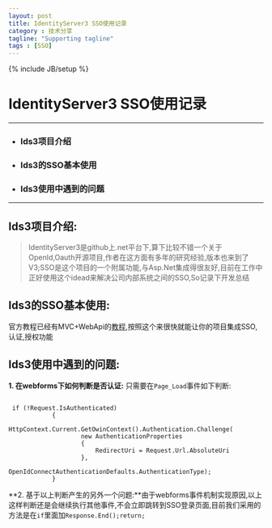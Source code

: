 ```yaml
---
layout: post
title: IdentityServer3 SSO使用记录
category : 技术分享
tagline: "Supporting tagline"
tags : [SSO]
---
```

{% include JB/setup %}

# IdentityServer3 SSO使用记录
---
* ### Ids3项目介绍
* ### Ids3的SSO基本使用
* ### Ids3使用中遇到的问题
***
## Ids3项目介绍:

> IdentityServer3是github上.net平台下,算下比较不错一个关于OpenId,Oauth开源项目,作者在这方面有多年的研究经验,版本也来到了V3;SSO是这个项目的一个附属功能,与Asp.Net集成得很友好,目前在工作中正好使用这个idead来解决公司内部系统之间的SSO,So记录下开发总结

## Ids3的SSO基本使用:

官方教程已经有MVC+WebApi的[教程](https://identityserver.github.io/Documentation/docsv2/overview/mvcGettingStarted.html),按照这个来很快就能让你的项目集成SSO,认证,授权功能

## Ids3使用中遇到的问题:

**1. 在webforms下如何判断是否认证:** 只需要在`Page_Load`事件如下判断:  
<pre><code>
 if (!Request.IsAuthenticated)
            {
                HttpContext.Current.GetOwinContext().Authentication.Challenge(
                    new AuthenticationProperties
                    {
                        RedirectUri = Request.Url.AbsoluteUri
                    },
                    OpenIdConnectAuthenticationDefaults.AuthenticationType);
            }
</code></pre>
**2. 基于以上判断产生的另外一个问题:**由于webforms事件机制实现原因,以上这样判断还是会继续执行其他事件,不会立即跳转到SSO登录页面,目前我们采用的方法是在`if`里面加`Response.End();return;`
